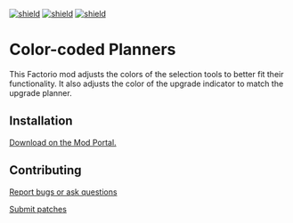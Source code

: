 [![shield](https://img.shields.io/badge/Ko--fi-Donate%20-hotpink?logo=kofi&logoColor=white)](https://ko-fi.com/raiguard)
[![shield](https://img.shields.io/badge/Crowdin-Translate-brightgreen)](https://crowdin.com/project/raiguards-factorio-mods)
[![shield](https://img.shields.io/badge/dynamic/json?color=orange&label=Factorio&query=downloads_count&suffix=%20downloads&url=https%3A%2F%2Fmods.factorio.com%2Fapi%2Fmods%2FColorCodedPlanners)](https://mods.factorio.com/mod/ColorCodedPlanners)

# Color-coded Planners

This Factorio mod adjusts the colors of the selection tools to better fit their
functionality. It also adjusts the color of the upgrade indicator to match the
upgrade planner.

## Installation

[Download on the Mod Portal.](https://mods.factorio.com/mod/ColorCodedPlanners)

## Contributing

[Report bugs or ask questions](https://lists.sr.ht/~raiguard/factorio-mods-discuss)

[Submit patches](https://lists.sr.ht/~raiguard/factorio-mods-devel)
